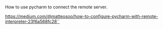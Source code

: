 How to use pycharm to connect the remote server.

https://medium.com/@matteosoo/how-to-configure-pycharm-with-remote-interpreter-23f6a568fc28``
